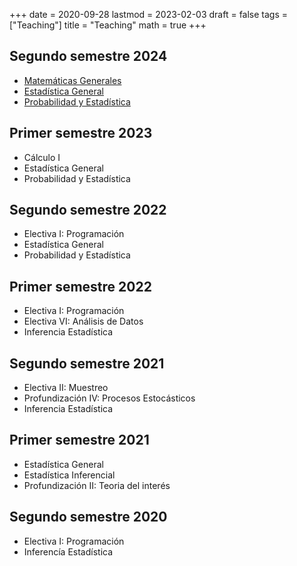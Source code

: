 +++
date      = 2020-09-28
lastmod   = 2023-02-03
draft     = false
tags      = ["Teaching"]
title     = "Teaching"
math      = true
+++

## Segundo semestre 2024
* [Matemáticas Generales](https://alexrojas.netlify.app/post/math/)
* [Estadística General](https://alexrojas.netlify.app/post/eg/)
* [Probabilidad y Estadística](https://alexrojas.netlify.app/post/prob/)

## Primer semestre 2023
* Cálculo I
* Estadística General
* Probabilidad y Estadística

## Segundo semestre 2022
* Electiva I: Programación
* Estadística General
* Probabilidad y Estadística

## Primer semestre 2022
* Electiva I: Programación
* Electiva VI: Análisis de Datos
* Inferencia Estadística

## Segundo semestre 2021
* Electiva II: Muestreo
* Profundización IV: Procesos Estocásticos
* Inferencia Estadística


## Primer semestre 2021
* Estadística General
* Estadística Inferencial
* Profundización II: Teoria del interés

## Segundo semestre 2020
* Electiva I: Programación
* Inferencía Estadística
